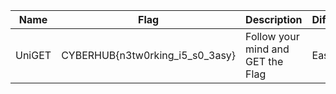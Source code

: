 Name|Flag|Description|Difficulty|Points
---|---|---|---|---
UniGET|CYBERHUB{n3tw0rking_i5_s0_3asy}|Follow your mind and GET the Flag|Easy|50